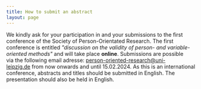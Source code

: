 ```yaml
---
title: How to submit an abstract
layout: page
---
```


We kindly ask for your participation in and your submissions to the first conference of the Society of Person-Orientated Research. The first conference is entitled _"discussion on the validity of person- and variable-oriented methods"_ and will take place **online**.
Submissions are possible via the following email adresse: person-oriented-research@uni-leipzig.de from now onwards and until 15.02.2024. As this is an international conference, abstracts and titles should be submitted in English. The presentation should also be held in English.

